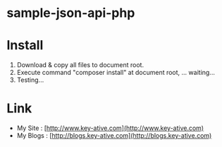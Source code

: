 # sample-json-api-php
# Install
1. Download & copy all files to document root.
2. Execute command "composer install" at document root, ... waiting...
3. Testing...

# Link
- My Site : [http://www.key-ative.com](http://www.key-ative.com)
- My Blogs : [http://blogs.key-ative.com](http://blogs.key-ative.com)